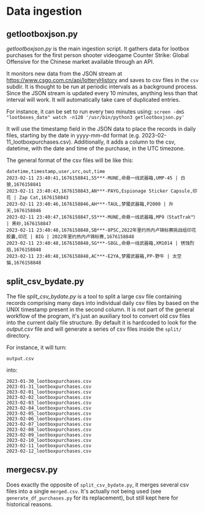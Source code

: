 # Data ingestion

## getlootboxjson.py

*getlootboxjson.py* is the main ingestion script. It gathers data for lootbox purchases for the first person shooter videogame Counter Strike: Global Offensive for the Chinese market available through an API. 

It monitors new data from the JSON stream at https://www.csgo.com.cn/api/lotteryHistory and saves to csv files in the `csv` subdir. It is thought to be run at periodic intervals as a background process. Since the JSON stream is updated every 10 minutes, anything less than that interval will work. It will automatically take care of duplicated entries.

For instance, it can be set to run every two minutes using:
`screen -dmS "lootboxes_date" watch -n120 '/usr/bin/python3 getlootboxjson.py'` 


It will use the timestamp field in the JSON data to place the records in daily files, starting by the date in yyyy-mm-dd format (e.g. 2023-02-11_lootboxpurchases.csv). Additionally, it adds a column to the csv, datetime, with the date and time of the purchase, in the UTC timezone.

The general format of the csv files will be like this:

```
datetime,timestamp,user,src,out,time
2023-02-11 23:40:41,1676158841,S5***-MUNE,命悬一线武器箱,UMP-45 | 白狼,1676158841
2023-02-11 23:40:43,1676158843,AN***-PAYG,Espionage Sticker Capsule,印花 | Zap Cat,1676158843
2023-02-11 23:40:46,1676158846,AH***-TAUL,梦魇武器箱,P2000 | 升天,1676158846
2023-02-11 23:40:47,1676158847,S5***-MUNE,命悬一线武器箱,MP9（StatTrak™） | 黑砂,1676158847
2023-02-11 23:40:48,1676158848,SB***-8PSC,2022年里约热内卢锦标赛挑战组印花胶囊,印花 | BIG | 2022年里约热内卢锦标赛,1676158848
2023-02-11 23:40:48,1676158848,SG***-S8GL,命悬一线武器箱,XM1014 | 锈蚀烈焰,1676158848
2023-02-11 23:40:48,1676158848,AC***-E2YA,梦魇武器箱,PP-野牛 | 太空猫,1676158848
```

## split_csv_bydate.py

The file *split_csv_bydate.py* is a tool to split a large csv file containing records comprising many days into individual daily csv files by based on the UNIX timestamp present in the second column. It is not part of the general workflow of the program, it's just an auxiliary tool to convert old csv files into the current daily file structure. By default it is hardcoded to look for the *output.csv* file and will generate a series of csv files inside the `split/` directory.

For instance, it will turn:

```output.csv```

into:
 
```
2023-01-30_lootboxpurchases.csv
2023-01-31_lootboxpurchases.csv
2023-02-01_lootboxpurchases.csv
2023-02-02_lootboxpurchases.csv
2023-02-03_lootboxpurchases.csv
2023-02-04_lootboxpurchases.csv
2023-02-05_lootboxpurchases.csv
2023-02-06_lootboxpurchases.csv
2023-02-07_lootboxpurchases.csv
2023-02-08_lootboxpurchases.csv
2023-02-09_lootboxpurchases.csv
2023-02-10_lootboxpurchases.csv
2023-02-11_lootboxpurchases.csv
2023-02-12_lootboxpurchases.csv

```

## mergecsv.py

Does exactly the opposite of `split_csv_bydate.py`, it merges several csv files into a single `merged.csv`.
It's actually not being used (see `generate_df_purchases.py` for its replacement), but still kept here for historical reasons. 

